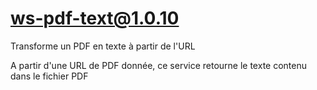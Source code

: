 # ws-pdf-text@1.0.10

Transforme un PDF en texte à partir de l'URL

A partir d'une URL de PDF donnée, ce service retourne le texte contenu dans le fichier PDF
